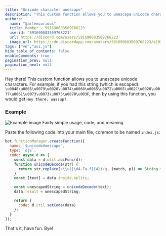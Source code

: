 ```yaml
---
title: "Unicode character unescape"
description: "This custom function allows you to unescape unicode characters. For example, if you had this string (which is escaped): `\u0048\u0065\u0079\u0020\u0074\u0068\u0065\u0072\u0065\u002C\u0020\u0077\u0061\u0073\u0073\u0075\u0070\u003F`, then by using this function, you would get `Hey there, wassup?`."
authors:
  name: "@artemcurious"
  title: Member - 591690683509768223
  userid: "591690683509768223"
  url: https://discord.com/users/591690683509768223
  image_url: https://cdn.discordapp.com/avatars/591690683509768223/e193473ac4cbcdecf90fc00826f1175e.png
tags: ["v6","aoi.js"]
hide_table_of_contents: false
enableComments: true
pagination_prev: null
pagination_next: null
---
```


Hey there! This custom function allows you to unescape unicode characters. For example, if you had this string (which is escaped): `\u0048\u0065\u0079\u0020\u0074\u0068\u0065\u0072\u0065\u002C\u0020\u0077\u0061\u0073\u0073\u0075\u0070\u003F`, then by using this function, you would get `Hey there, wassup?`.

### Example
![Example image](https://cdn.discordapp.com/attachments/1097056108440457356/1121460979453132851/image.png)
Fairly simple usage, code, and meaning.


Paste the following code into your main file, common to be named `index.js`:
```js
bot.functionManager.createFunction({
  name: `$unicodeUnescape`,
  type: `djs`,
  code: async d => {
    const data = d.util.aoiFunc(d);
    function unicodeDecode(str) {
      return str.replace(/\\u([\dA-Fa-f]{4})/g, (match, p1) => String.fromCharCode(parseInt(p1, 16)));
    }
    const [text] = data.inside.splits;

    const unescapedString = unicodeDecode(text);
    data.result = unescapedString;

    return {
      code: d.util.setCode(data)
    };
  }
});
```

That's it, have fun. Bye!
